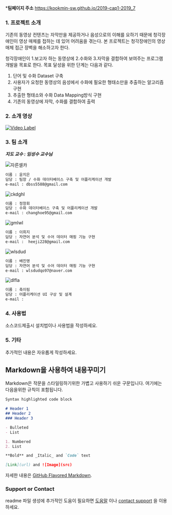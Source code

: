 
***팀페이지 주소** https://kookmin-sw.github.io/2019-cap1-2019_7

### 1. 프로젝트 소개

 기존의 동영상 컨텐츠는 자막만을 제공하거나 음성으로의 이해를 요하기 때문에 청각장애인이 영상 매체를 접하는 데 있어 어려움을 겪는다. 
본 프로젝트는 청각장애인의 영상 매체 접근 장벽을 해소하고자 한다.

청각장애인이 1.보고자 하는 동영상에 2.수화와 3.자막을 결합하여 보여주는 프로그램 개발을 목표로 한다. 
목표 달성을 위한 단계는 다음과 같다.

1) 단어 및 수화 Dataset 구축
2) 사용자가 요청한 동영상의 음성에서 수화에 필요한 형태소만을 추출하는 알고리즘 구현
3) 추출한 형태소와 수화 Data Mapping방식 구현
4) 기존의 동영상에 자막, 수화를 결합하여 출력

### 2. 소개 영상

[![Video Label](https://user-images.githubusercontent.com/26623557/54408019-99b95c00-4723-11e9-851f-37f60e320f69.png)](https://youtu.be/huAAx2-kwS0)

### 3. 팀 소개

**_지도 교수 : 임성수 교수님_**

![자른셀카](https://user-images.githubusercontent.com/31851599/54383052-8d59e280-46d4-11e9-84d5-777c9ed3a0fe.png)
```markdown
이름 : 윤지은
담당 : 팀장 / 수화 데이터베이스 구축 및 어플리케이션 개발
e-mail : dbss5588@gmail.com
```

![ckdghl](https://user-images.githubusercontent.com/31851599/54386304-fd1f9b80-46db-11e9-9f06-2e828f32dbac.PNG)
```markdown
이름 : 정창회
담당 : 수화 데이터베이스 구축 및 어플리케이션 개발
e-mail : changhoe95@gmail.com
```

![gmlwl](https://user-images.githubusercontent.com/31851599/54386338-10326b80-46dc-11e9-9c87-656c4a2f94e9.PNG)
```markdown
이름 : 이희지
담당 : 자연어 분석 및 수어 데이터 매핑 기능 구현
e-mail :  heeji228@gmail.com
```

![wlsdud](https://user-images.githubusercontent.com/31851599/54386417-3c4dec80-46dc-11e9-835f-4d237aee4ba4.PNG)
```markdown
이름 : 배진영
담당 : 자연어 분석 및 수어 데이터 매핑 기능 구현
e-mail : wlsdudqo97@naver.com
```

![dlfla](https://user-images.githubusercontent.com/31851599/54386439-4c65cc00-46dc-11e9-8652-58dd7aca4c1c.PNG)
```markdown
이름 : 축이림
담당 : 어플리케이션 UI 구상 및 설계
e-mail : 
```

### 4. 사용법

소스코드제출시 설치법이나 사용법을 작성하세요.

### 5. 기타

추가적인 내용은 자유롭게 작성하세요.


## Markdown을 사용하여 내용꾸미기

Markdown은 작문을 스타일링하기위한 가볍고 사용하기 쉬운 구문입니다. 여기에는 다음을위한 규칙이 포함됩니다.

```markdown
Syntax highlighted code block

# Header 1
## Header 2
### Header 3

- Bulleted
- List

1. Numbered
2. List

**Bold** and _Italic_ and `Code` text

[Link](url) and ![Image](src)
```

자세한 내용은 [GitHub Flavored Markdown](https://guides.github.com/features/mastering-markdown/).

### Support or Contact

readme 파일 생성에 추가적인 도움이 필요하면 [도움말](https://help.github.com/articles/about-readmes/) 이나 [contact support](https://github.com/contact) 을 이용하세요.
